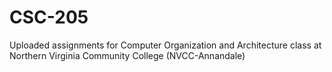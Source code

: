 # CSC-205
Uploaded assignments for Computer Organization and Architecture class at Northern Virginia Community College (NVCC-Annandale)
